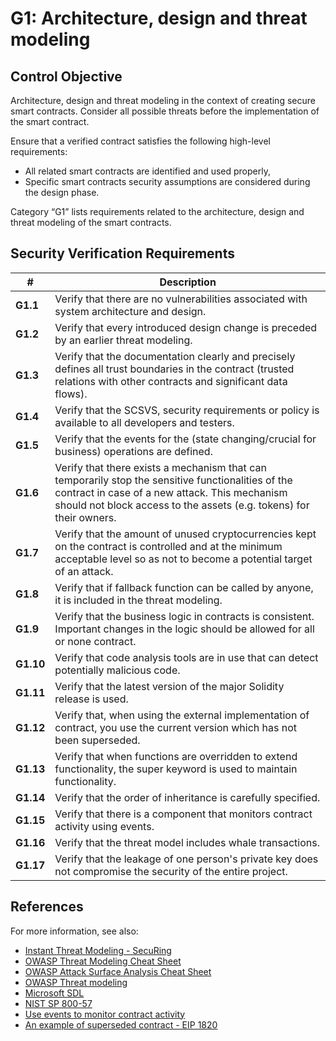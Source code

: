 # G1: Architecture, design and threat modeling

## Control Objective

Architecture, design and threat modeling in the context of creating secure smart contracts.
Consider all possible threats before the implementation of the smart contract.

Ensure that a verified contract satisfies the following high-level requirements:
* All related smart contracts are identified and used properly,
* Specific smart contracts security assumptions are considered during the design phase.

Category “G1” lists requirements related to the architecture, design and threat modeling of the smart contracts.

## Security Verification Requirements

| # | Description |
| --- | --- |
| **G1.1** | Verify that there are no vulnerabilities associated with system architecture and design. |
| **G1.2** | Verify that every introduced design change is preceded by an earlier threat modeling. |
| **G1.3** | Verify that the documentation clearly and precisely defines all trust boundaries in the contract (trusted relations with other contracts and significant data flows).  |
| **G1.4** | Verify that the SCSVS, security requirements or policy is available to all developers and testers. |
| **G1.5** | Verify that the events for the (state changing/crucial for business) operations are defined. |
| **G1.6** | Verify that there exists a mechanism that can temporarily stop the sensitive functionalities of the contract in case of a new attack. This mechanism should not block access to the assets (e.g. tokens) for their owners. |
| **G1.7** | Verify that the amount of unused cryptocurrencies kept on the contract is controlled and at the minimum acceptable level so as not to become a potential target of an attack. |
| **G1.8** | Verify that if fallback function can be called by anyone, it is included in the threat modeling. |
| **G1.9** | Verify that the business logic in contracts is consistent. Important changes in the logic should be allowed for all or none contract. |
| **G1.10** | Verify that code analysis tools are in use that can detect potentially malicious code. |
| **G1.11** | Verify that the latest version of the major Solidity release is used. |
| **G1.12** | Verify that, when using the external implementation of contract, you use the current version which has not been superseded. |
| **G1.13** | Verify that when functions are overridden to extend functionality, the super keyword is used to maintain functionality. |
| **G1.14** | Verify that the order of inheritance is carefully specified. |
| **G1.15** | Verify that there is a component that monitors contract activity using events. |
| **G1.16** | Verify that the threat model includes whale transactions. |
| **G1.17** | Verify that the leakage of one person's private key does not compromise the security of the entire project. |

## References

For more information, see also:

* [Instant Threat Modeling - SecuRing](https://www.youtube.com/watch?v=IwR4PAmRhhg&list=PL-lO2xrptAtav4SZgCdDkVxChWhVU3kmP&index=18)
* [OWASP Threat Modeling Cheat Sheet](https://github.com/OWASP/CheatSheetSeries/blob/master/cheatsheets/Threat_Modeling_Cheat_Sheet.md)
* [OWASP Attack Surface Analysis Cheat Sheet](https://github.com/OWASP/CheatSheetSeries/blob/master/cheatsheets/Attack_Surface_Analysis_Cheat_Sheet.md)
* [OWASP Threat modeling](https://www.owasp.org/index.php/Application_Threat_Modeling)
* [Microsoft SDL](https://www.microsoft.com/en-us/sdl/)
* [NIST SP 800-57](https://csrc.nist.gov/publications/detail/sp/800-57-part-1/rev-4/final)
* [Use events to monitor contract activity](https://consensys.github.io/smart-contract-best-practices/recommendations/#use-events-to-monitor-contract-activity)
* [An example of superseded contract - EIP 1820](https://eips.ethereum.org/EIPS/eip-1820)